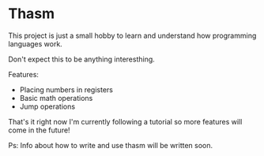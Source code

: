 # Thasm

This project is just a small hobby to learn and understand how programming languages work.

Don't expect this to be anything interesthing.

Features:
- Placing numbers in registers
- Basic math operations
- Jump operations

That's it right now I'm currently following a tutorial so more features will come in the future!

Ps: Info about how to write and use thasm will be written soon.
